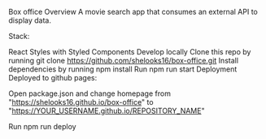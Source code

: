 Box office
Overview
A movie search app that consumes an external API to display data.

Stack:

React
Styles with Styled Components
Develop locally
Clone this repo by running git clone https://github.com/shelooks16/box-office.git
Install dependencies by running npm install
Run npm run start
Deployment
Deployed to github pages:

Open package.json and change homepage from "https://shelooks16.github.io/box-office" to "https://YOUR_USERNAME.github.io/REPOSITORY_NAME"

Run npm run deploy
